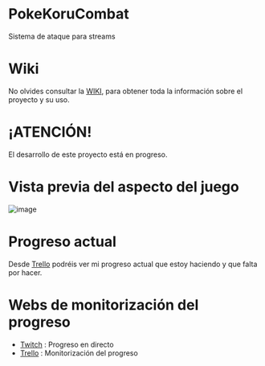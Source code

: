 # PokeKoruCombat
 Sistema de ataque para streams
 
# Wiki
No olvides consultar la [WIKI](https://github.com/g5fighter/PokeKoruCombat/wiki), para obtener toda la información sobre el proyecto y su uso.
 
# ¡ATENCIÓN!
El desarrollo de este proyecto está en progreso.

# Vista previa del aspecto del juego
![image](https://user-images.githubusercontent.com/12586810/133242667-d3d1a401-fc97-4bf4-9330-ea3fe75e70d1.png)

# Progreso actual
Desde [Trello](https://trello.com/b/38kVjFYo) podréis ver mi progreso actual que estoy haciendo y que falta por hacer.

# Webs de monitorización del progreso
* [Twitch](https://www.twitch.tv/g5fighter_design) : Progreso en directo
* [Trello](https://trello.com/b/38kVjFYo) : Monitorización del progreso
